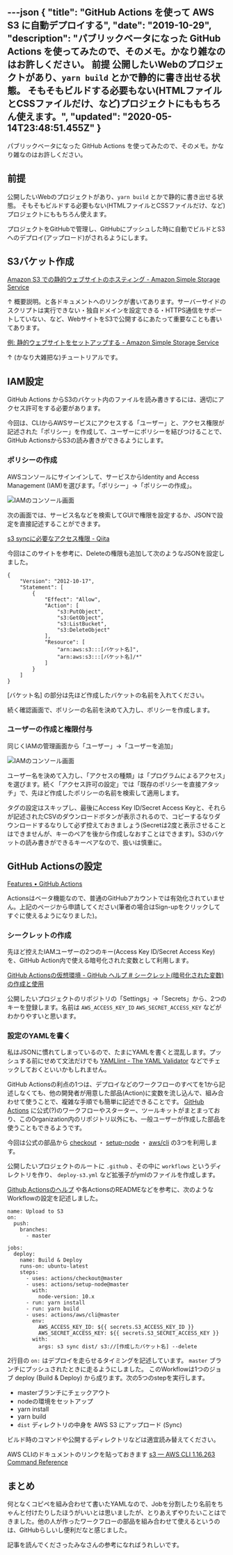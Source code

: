 ---json
{
  "title": "GitHub Actions を使って AWS S3 に自動デプロイする",
  "date": "2019-10-29",
  "description": "パブリックベータになった GitHub Actions を使ってみたので、そのメモ。かなり雑なのはお許しください。  前提  公開したいWebのプロジェクトがあり、`yarn build` とかで静的に書き出せる状態。 そもそもビルドする必要もない(HTMLファイルとCSSファイルだけ、など)プロジェクトにももちろん使えます。",
  "updated": "2020-05-14T23:48:51.455Z"
}
---

パブリックベータになった GitHub Actions を使ってみたので、そのメモ。かなり雑なのはお許しください。

## 前提

公開したいWebのプロジェクトがあり、`yarn build` とかで静的に書き出せる状態。
そもそもビルドする必要もない(HTMLファイルとCSSファイルだけ、など)プロジェクトにももちろん使えます。

プロジェクトをGitHubで管理し、GitHubにプッシュした時に自動でビルドとS3へのデプロイ(アップロード)がされるようにします。

## S3バケット作成

[Amazon S3 での静的ウェブサイトのホスティング - Amazon Simple Storage Service](https://docs.aws.amazon.com/ja_jp/AmazonS3/latest/dev/WebsiteHosting.html)

↑ 概要説明。と各ドキュメントへのリンクが書いてあります。サーバーサイドのスクリプトは実行できない・独自ドメインを設定できる・HTTPS通信をサポートしていない、など、WebサイトをS3で公開するにあたって重要なことも書いてあります。

[例: 静的ウェブサイトをセットアップする - Amazon Simple Storage Service](https://docs.aws.amazon.com/ja_jp/AmazonS3/latest/dev/HostingWebsiteOnS3Setup.html)

↑ (かなり大雑把な)チュートリアルです。

## IAM設定

GitHub Actions からS3のバケット内のファイルを読み書きするには、適切にアクセス許可をする必要があります。

今回は、CLIからAWSサービスにアクセスする「ユーザー」と、アクセス権限が記述された「ポリシー」を作成して、ユーザーにポリシーを結びつけることで、GitHub ActionsからS3の読み書きができるようにします。

### ポリシーの作成

AWSコンソールにサインインして、サービスからIdentity and Access Management (IAM)を選びます。「ポリシー」→「ポリシーの作成」。

![IAMのコンソール画面](https://res.cloudinary.com/honai/image/upload/f_auto/ctf/policy.png)

次の画面では、サービス名などを検索してGUIで権限を設定するか、JSONで設定を直接記述することができます。

[s3 syncに必要なアクセス権限 - Qiita](https://qiita.com/digitalpeak/items/e4c60aef167598581b00)

今回はこのサイトを参考に、Deleteの権限も追加して次のようなJSONを設定しました。

```
{
    "Version": "2012-10-17",
    "Statement": [
        {
            "Effect": "Allow",
            "Action": [
                "s3:PutObject",
                "s3:GetObject",
                "s3:ListBucket",
                "s3:DeleteObject"
            ],
            "Resource": [
                "arn:aws:s3:::[バケット名]",
                "arn:aws:s3:::[バケット名]/*"
            ]
        }
    ]
}
```

[バケット名] の部分は先ほど作成したバケットの名前を入れてください。

続く確認画面で、ポリシーの名前を決めて入力し、ポリシーを作成します。

### ユーザーの作成と権限付与

同じくIAMの管理画面から「ユーザー」→「ユーザーを追加」

![IAMのコンソール画面](https://res.cloudinary.com/honai/image/upload/f_auto/ctf/iam1.png)

ユーザー名を決めて入力し、「アクセスの種類」は「プログラムによるアクセス」を選びます。続く「アクセス許可の設定」では「既存のポリシーを直接アタッチ」で、先ほど作成したポリシーの名前を検索して適用します。

タグの設定はスキップし、最後にAccess Key ID/Secret Access Keyと、それらが記述されたCSVのダウンロードボタンが表示されるので、コピーするなりダウンロードするなりして必ず控えておきましょう(Secretは2度と表示させることはできませんが、キーのペアを後から作成しなおすことはできます)。S3のバケットの読み書きができるキーペアなので、扱いは慎重に。

## GitHub Actionsの設定

[Features • GitHub Actions](https://github.com/features/actions)

Actionsはベータ機能なので、普通のGitHubアカウントでは有効化されていません。上記のページから申請してください(筆者の場合はSign-upをクリックしてすぐに使えるようになりました)。

### シークレットの作成

先ほど控えたIAMユーザーの2つのキー(Access Key ID/Secret Access Key)を、GitHub Action内で使える暗号化された変数として利用します。

[GitHub Actionsの仮想環境 - GitHub ヘルプ # シークレット(暗号化された変数)の作成と使用](https://help.github.com/ja/articles/virtual-environments-for-github-actions#creating-and-using-secrets-encrypted-variables)

公開したいプロジェクトのリポジトリの「Settings」→「Secrets」から、2つのキーを登録します。名前は `AWS_ACCESS_KEY_ID` `AWS_SECRET_ACCESS_KEY` などがわかりやすいと思います。

### 設定のYAMLを書く

私はJSONに慣れてしまっているので、たまにYAMLを書くと混乱します。プッシュする前にせめて文法だけでも [YAMLlint - The YAML Validator](http://www.yamllint.com/) などでチェックしておくといいかもしれません。

GitHub Actionsの利点の1つは、デプロイなどのワークフローのすべてを1から記述しなくても、他の開発者が用意した部品(Action)に変数を流し込んで、組み合わせて使うことで、複雑な手順でも簡単に記述できることです。 [GitHub Actions](https://github.com/actions) に公式(?)のワークフローやスターター、ツールキットがまとまっており、このOrganization内のリポジトリ以外にも、一般ユーザーが作成した部品を使うこともできるようです。

今回は公式の部品から [checkout](https://github.com/actions/checkout) ・ [setup-node](https://github.com/actions/setup-node) ・ [aws/cli](https://github.com/actions/aws/tree/master/cli) の3つを利用します。

公開したいプロジェクトのルートに `.github` 、その中に `workflows` というディレクトリを作り、 `deploy-s3.yml` など拡張子がymlのファイルを作成します。

[Github Actionsのヘルプ](https://help.github.com/ja/articles/about-github-actions) や各ActionsのREADMEなどを参考に、次のようなWorkflowの設定を記述しました。

```
name: Upload to S3
on:
  push:
    branches:
      - master

jobs:
  deploy:
    name: Build & Deploy
    runs-on: ubuntu-latest
    steps:
      - uses: actions/checkout@master
      - uses: actions/setup-node@master
        with:
          node-version: 10.x
      - run: yarn install
      - run: yarn build
      - uses: actions/aws/cli@master
        env:
          AWS_ACCESS_KEY_ID: ${{ secrets.S3_ACCESS_KEY_ID }}
          AWS_SECRET_ACCESS_KEY: ${{ secrets.S3_SECRET_ACCESS_KEY }}
        with:
          args: s3 sync dist/ s3://[作成したバケット名] --delete
```

2行目の `on:` はデプロイを走らせるタイミングを記述しています。 `master` ブランチにプッシュされたときに走るようにしました。
このWorkflowは1つのジョブ deploy (Build & Deploy) から成ります。次の5つのstepを実行します。 
- masterブランチにチェックアウト
- nodeの環境をセットアップ
- yarn install
- yarn build
- `dist` ディレクトリの中身を AWS S3 にアップロード (Sync)

ビルド時のコマンドや公開するディレクトリなどは適宜読み替えてください。

AWS CLIのドキュメントのリンクを貼っておきます
[s3 — AWS CLI 1.16.263 Command Reference](https://docs.aws.amazon.com/ja_jp/cli/latest/reference/s3/)

## まとめ

何となくコピペを組み合わせて書いたYAMLなので、Jobを分割したり名前をちゃんと付けたりしたほうがいいとは思いましたが、とりあえずやりたいことはできました。他の人が作ったワークフローの部品を組み合わせて使えるというのは、GitHubらしいし便利だなと感じました。

記事を読んでくださったみなさんの参考になればうれしいです。

